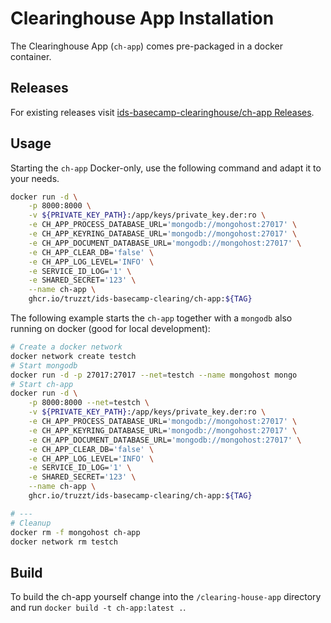 # Clearinghouse App Installation

The Clearinghouse App (`ch-app`) comes pre-packaged in a docker container.

## Releases

For existing releases visit [ids-basecamp-clearinghouse/ch-app Releases](https://github.com/truzzt/ids-basecamp-clearinghouse/pkgs/container/ids-basecamp-clearing/ch-app).

## Usage

Starting the `ch-app` Docker-only, use the following command and adapt it to your needs. 

```sh
docker run -d \
    -p 8000:8000 \
    -v ${PRIVATE_KEY_PATH}:/app/keys/private_key.der:ro \
    -e CH_APP_PROCESS_DATABASE_URL='mongodb://mongohost:27017' \
    -e CH_APP_KEYRING_DATABASE_URL='mongodb://mongohost:27017' \
    -e CH_APP_DOCUMENT_DATABASE_URL='mongodb://mongohost:27017' \
    -e CH_APP_CLEAR_DB='false' \
    -e CH_APP_LOG_LEVEL='INFO' \
    -e SERVICE_ID_LOG='1' \
    -e SHARED_SECRET='123' \
    --name ch-app \
    ghcr.io/truzzt/ids-basecamp-clearing/ch-app:${TAG}
```

The following example starts the `ch-app` together with a `mongodb` also running on docker (good for local development):

```sh
# Create a docker network
docker network create testch
# Start mongodb
docker run -d -p 27017:27017 --net=testch --name mongohost mongo
# Start ch-app
docker run -d \
    -p 8000:8000 --net=testch \
    -v ${PRIVATE_KEY_PATH}:/app/keys/private_key.der:ro \
    -e CH_APP_PROCESS_DATABASE_URL='mongodb://mongohost:27017' \
    -e CH_APP_KEYRING_DATABASE_URL='mongodb://mongohost:27017' \
    -e CH_APP_DOCUMENT_DATABASE_URL='mongodb://mongohost:27017' \
    -e CH_APP_CLEAR_DB='false' \
    -e CH_APP_LOG_LEVEL='INFO' \
    -e SERVICE_ID_LOG='1' \
    -e SHARED_SECRET='123' \
    --name ch-app \
    ghcr.io/truzzt/ids-basecamp-clearing/ch-app:${TAG}

# ---
# Cleanup
docker rm -f mongohost ch-app
docker network rm testch
```

## Build

To build the ch-app yourself change into the `/clearing-house-app` directory and run `docker build -t ch-app:latest .`. 